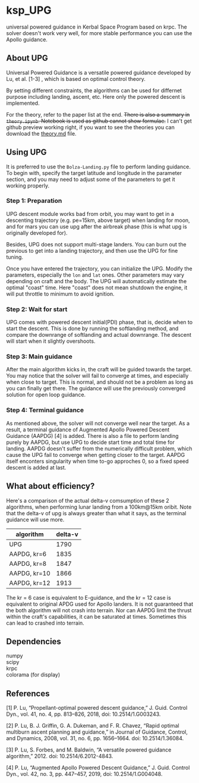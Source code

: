 # ksp_UPG

universal powered guidance in Kerbal Space Program based on krpc. The solver doesn't work very well, for more stable performance you can use the Apollo guidance.

## About UPG

Universal Powered Guidance is a versatile powered guidance developed by Lu, et al. [1-3] , which is based on optimal control theory.

By setting different constraints, the algorithms can be used for differnet purpose including landing, ascent, etc. Here only the powered descent is implemented.

For the theory, refer to the paper list at the end. ~~There is also a summary in `theory.ipynb`. Notebook is used as github cannot show formulae.~~ I can't get github preview working right, if you want to see the theories you can download the [theory.md](https://github.com/denebwang/ksp_UPG/blob/master/theory.md) file.

## Using UPG

It is preferred to use the `Bolza-Landing.py` file to perform landing guidance.
To begin with, specify the target latitude and longitude in the parameter section, and you may need to adjust some of the parameters to get it working properly.

### Step 1: Preparation

UPG descent module works bad from orbit, you may want to get in a descenting trajectory (e.g. pe=15km, above target) when landing for moon, and for mars you can use upg after the airbreak phase (this is what upg is originally developed for).

Besides, UPG does not support multi-stage landers. You can burn out the previous to get into a landing trajectory, and then use the UPG for fine tuning.

Once you have entered the trajectory, you can initialize the UPG. Modify the parameters, especially the `lon` and `lat` ones. Other parameters may vary depending on craft and the body. The UPG will automatically estimate the optimal "coast" time. Here "coast" does not mean shutdown the engine, it will put throttle to minimum to avoid ignition.

### Step 2: Wait for start

UPG comes with powered descent initial(PDI) phase, that is, decide when to start the descent. This is done by running the softlanding method, and compare the downrange of softlanding and actual downrange. The descent will start when it slightly overshoots.

### Step 3: Main guidance

After the main algorithm kicks in, the craft will be guided towards the target. You may notice that the solver will fail to converge at times, and especially when close to target. This is normal, and should not be a problem as long as you can finally get there. The guidance will use the previously converged solution for open loop guidance.

### Step 4: Terminal guidance

As mentioned above, the solver will not converge well near the target. As a result, a terminal guidance of Augmented Apollo Powered Descent Guidance (AAPDG) [4] is added. There is also a file to perform landing purely by AAPDG, but use UPG to decide start time and total time for landing. AAPDG doesn't suffer from the numerically difficult problem, which cause the UPG fail to converge when getting closer to the target. AAPDG itself enconters singularity when time to-go approches 0, so a fixed speed descent is added at last.

## What about efficiency?

Here's a comparison of the actual delta-v comsumption of these 2 algorithms, when performing lunar landing from a 100km@15km oribit. Note that the delta-v of upg is always greater than what it says, as the terminal guidance will use more.

|algorithm   |delta-v|
|------------|-------|
|UPG         |1790   |
|AAPDG, kr=6 |1835   |
|AAPDG, kr=8 |1847   |
|AAPDG, kr=10|1866   |
|AAPDG, kr=12|1913   |

The kr = 6 case is equivalent to E-guidance, and the kr = 12 case is equivalent to original APDG used for Apollo landers. It is not guaranteed that the both algorithm will not crash into terrain. Nor can AAPDG limit the thrust within the craft's capabilities, it can be saturated at times. Sometimes this can lead to crashed into terrain.

## Dependencies

numpy  
scipy  
krpc  
colorama (for display)

## References

[1] P. Lu, “Propellant-optimal powered descent guidance,” J. Guid. Control Dyn., vol. 41, no. 4, pp. 813–826, 2018, doi: 10.2514/1.G003243.

[2] P. Lu, B. J. Griffin, G. A. Dukeman, and F. R. Chavez, “Rapid optimal multiburn ascent planning and guidance,” in Journal of Guidance, Control, and Dynamics, 2008, vol. 31, no. 6, pp. 1656–1664. doi: 10.2514/1.36084.

[3] P. Lu, S. Forbes, and M. Baldwin, “A versatile powered guidance algorithm,” 2012. doi: 10.2514/6.2012-4843.

[4] P. Lu, “Augmented Apollo Powered Descent Guidance,” J. Guid. Control Dyn., vol. 42, no. 3, pp. 447–457, 2019, doi: 10.2514/1.G004048.

